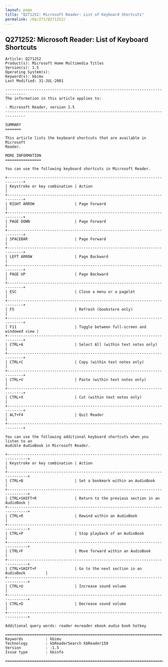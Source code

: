 ```yaml
---
layout: page
title: "Q271252: Microsoft Reader: List of Keyboard Shortcuts"
permalink: /kb/271/Q271252/
---
```


## Q271252: Microsoft Reader: List of Keyboard Shortcuts

	Article: Q271252
	Product(s): Microsoft Home Multimedia Titles
	Version(s): 1.5
	Operating System(s): 
	Keyword(s): kbimu
	Last Modified: 31-JUL-2001
	
	-------------------------------------------------------------------------------
	The information in this article applies to:
	
	- Microsoft Reader, version 1.5 
	-------------------------------------------------------------------------------
	
	SUMMARY
	=======
	
	This article lists the keyboard shortcuts that are available in Microsoft
	Reader.
	
	MORE INFORMATION
	================
	
	You can use the following keyboard shortcuts in Microsoft Reader.
	
	+-----------------------------------------------------------------------------+
	| Keystroke or key combination | Action                                       | 
	+-----------------------------------------------------------------------------+
	| RIGHT ARROW                  | Page Forward                                 | 
	+-----------------------------------------------------------------------------+
	| PAGE DOWN                    | Page Forward                                 | 
	+-----------------------------------------------------------------------------+
	| SPACEBAR                     | Page Forward                                 | 
	+-----------------------------------------------------------------------------+
	| LEFT ARROW                   | Page Backward                                | 
	+-----------------------------------------------------------------------------+
	| PAGE UP                      | Page Backward                                | 
	+-----------------------------------------------------------------------------+
	| ESC                          | Close a menu or a pagelet                    | 
	+-----------------------------------------------------------------------------+
	| F5                           | Refresh (bookstore only)                     | 
	+-----------------------------------------------------------------------------+
	| F11                          | Toggle between full-screen and windowed view | 
	+-----------------------------------------------------------------------------+
	| CTRL+A                       | Select All (within text notes only)          | 
	+-----------------------------------------------------------------------------+
	| CTRL+C                       | Copy (within text notes only)                | 
	+-----------------------------------------------------------------------------+
	| CTRL+V                       | Paste (within text notes only)               | 
	+-----------------------------------------------------------------------------+
	| CTRL+X                       | Cut (within text notes only)                 | 
	+-----------------------------------------------------------------------------+
	| ALT+F4                       | Quit Reader                                  | 
	+-----------------------------------------------------------------------------+
	
	You can use the following additional keyboard shortcuts when you listen to an
	Audible AudioBook in Microsoft Reader.
	
	+-------------------------------------------------------------------------------+
	| Keystroke or key combination | Action                                         | 
	+-------------------------------------------------------------------------------+
	| CTRL+B                       | Set a bookmark within an AudioBook             | 
	+-------------------------------------------------------------------------------+
	| CTRL+SHIFT+R                 | Return to the previous section in an AudioBook | 
	+-------------------------------------------------------------------------------+
	| CTRL+R                       | Rewind within an AudioBook                     | 
	+-------------------------------------------------------------------------------+
	| CTRL+P                       | Stop playback of an AudioBook                  | 
	+-------------------------------------------------------------------------------+
	| CTRL+F                       | Move forward within an AudioBook               | 
	+-------------------------------------------------------------------------------+
	| CTRL+SHIFT+F                 | Go to the next section in an AudioBook         | 
	+-------------------------------------------------------------------------------+
	| CTRL+U                       | Increase sound volume                          | 
	+-------------------------------------------------------------------------------+
	| CTRL+D                       | Decrease sound volume                          | 
	+-------------------------------------------------------------------------------+
	
	Additional query words: reader msreader ebook audio book hotkey
	
	======================================================================
	Keywords          : kbimu 
	Technology        : kbReaderSearch kbReader150
	Version           : :1.5
	Issue type        : kbinfo
	
	=============================================================================
	
